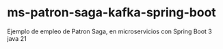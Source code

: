 # ms-patron-saga-kafka-spring-boot
Ejemplo de empleo de Patron Saga, en microservicios con Spring Boot 3  java 21
